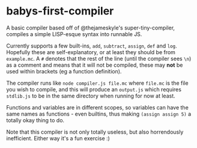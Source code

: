 # babys-first-compiler

A basic compiler based off of @thejameskyle's super-tiny-compiler, compiles a simple LISP-esque syntax into runnable JS.

Currently supports a few built-ins, `add`, `subtract`, `assign`, `def` and `log`. Hopefully these are self-explanatory, or at least 
they should be from `example.mc`. A `#` denotes that the rest of the line (until the compiler sees `\n`) as a comment and 
means that it will not be compiled, these may **not** be used within brackets (eg a function definition).

The compiler runs like `node compiler.js file.mc` where `file.mc` is the file you wish to compile, and this will produce an
`output.js` which requires `stdlib.js` to be in the same directory when running for now at least.

Functions and variables are in different scopes, so variables can have the same names as functions - even builtins,
thus making `(assign assign 5)` a totally okay thing to do.

Note that this compiler is not only totally useless, but also horrendously inefficient. Either way it's a fun exercise :)
